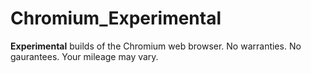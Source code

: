 # Chromium_Experimental

**Experimental** builds of the Chromium web browser. No warranties. No gaurantees. Your mileage may vary.

